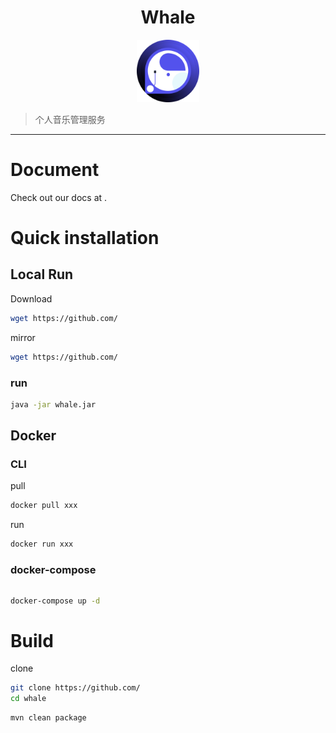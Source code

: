 <h1 align="center">Whale</h1>
<div align="center">
    <a href="https://alist.nn.ci">
        <img height="100px" alt="logo" src="./docs/img/logo.svg" />
    </a>
</div>


> 个人音乐管理服务

---

# Document

Check out our docs at .

# Quick installation

## Local Run

Download

```bash
wget https://github.com/
```

mirror

```bash
wget https://github.com/
```

### run

```bash
java -jar whale.jar
```

## Docker

### CLI

pull

```bash
docker pull xxx
```

run

```bash
docker run xxx
```

### docker-compose

```yaml

```

```bash
docker-compose up -d
```

# Build

clone

```bash
git clone https://github.com/
cd whale
```

```bash
mvn clean package
```


